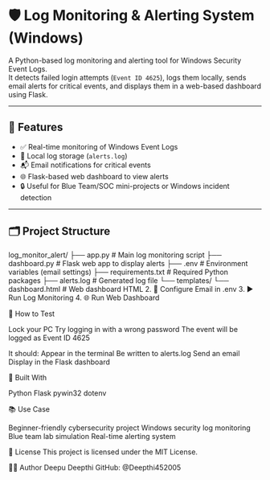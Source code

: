 # 🛡️ Log Monitoring & Alerting System (Windows)

A Python-based log monitoring and alerting tool for Windows Security Event Logs.  
It detects failed login attempts (`Event ID 4625`), logs them locally, sends email alerts for critical events, and displays them in a web-based dashboard using Flask.

---

## 🚀 Features

- ✅ Real-time monitoring of Windows Event Logs
- 📂 Local log storage (`alerts.log`)
- 📬 Email notifications for critical events
- 🌐 Flask-based web dashboard to view alerts
- 🔒 Useful for Blue Team/SOC mini-projects or Windows incident detection

---

## 🗂️ Project Structure

log_monitor_alert/
├── app.py # Main log monitoring script
├── dashboard.py # Flask web app to display alerts
├── .env # Environment variables (email settings)
├── requirements.txt # Required Python packages
├── alerts.log # Generated log file
└── templates/
└── dashboard.html # Web dashboard HTML
2. 🔐 Configure Email in .env
3. ▶️ Run Log Monitoring
4. 🌐 Run Web Dashboard

🧪 How to Test

Lock your PC
Try logging in with a wrong password
The event will be logged as Event ID 4625

It should:
Appear in the terminal
Be written to alerts.log
Send an email
Display in the Flask dashboard

🧰 Built With

Python
Flask
pywin32
dotenv

📚 Use Case

Beginner-friendly cybersecurity project
Windows security log monitoring
Blue team lab simulation
Real-time alerting system


📄 License
This project is licensed under the MIT License.

🙋‍♂️ Author
Deepu Deepthi
GitHub: @Deepthi452005





